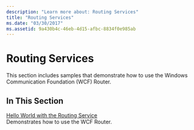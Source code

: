 ```yaml
---
description: "Learn more about: Routing Services"
title: "Routing Services"
ms.date: "03/30/2017"
ms.assetid: 9a430b4c-46eb-4d15-afbc-8834f0e985ab
---
```

# Routing Services

This section includes samples that demonstrate how to use the Windows Communication Foundation (WCF) Router.  
  
## In This Section  

 [Hello World with the Routing Service](hello-world-with-the-routing-service.md)  
 Demonstrates how to use the WCF Router.
